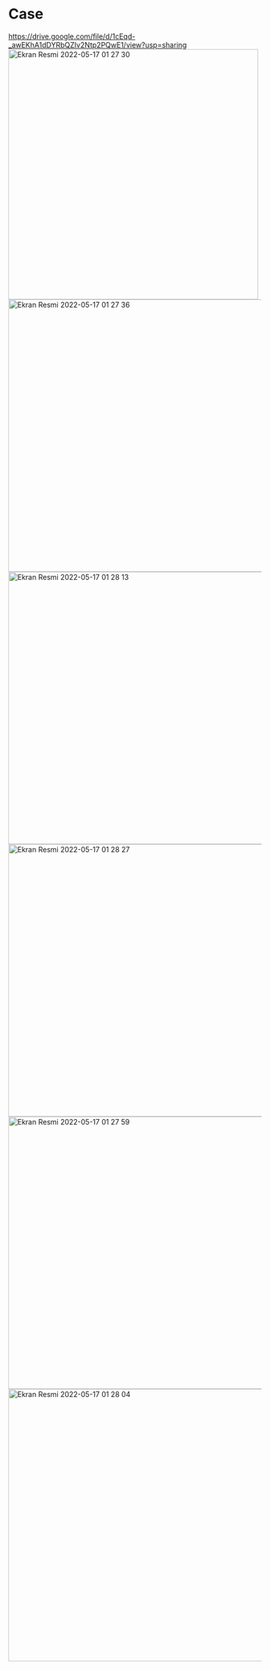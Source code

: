# Case

https://drive.google.com/file/d/1cEqd-_awEKhA1dDYRbQZIv2Ntp2PQwE1/view?usp=sharing
<img width="497" alt="Ekran Resmi 2022-05-17 01 27 30" src="https://user-images.githubusercontent.com/44572600/168692887-6cd46598-23f2-47ef-a916-2cb2929c0b80.png">
<img width="541" alt="Ekran Resmi 2022-05-17 01 27 36" src="https://user-images.githubusercontent.com/44572600/168692921-22751149-6513-40c9-b40e-7ce01d7f76ba.png">
<img width="541" alt="Ekran Resmi 2022-05-17 01 28 13" src="https://user-images.githubusercontent.com/44572600/168692929-98a0e207-eb68-4994-8388-8ddf1b12494a.png">
<img width="541" alt="Ekran Resmi 2022-05-17 01 28 27" src="https://user-images.githubusercontent.com/44572600/168692941-8481a585-b90f-490b-8be9-ac4f359254cb.png">
<img width="541" alt="Ekran Resmi 2022-05-17 01 27 59" src="https://user-images.githubusercontent.com/44572600/168692950-d16a9a79-a0ea-4457-915b-050214096158.png">
<img width="541" alt="Ekran Resmi 2022-05-17 01 28 04" src="https://user-images.githubusercontent.com/44572600/168692968-3d73a799-90a0-43ef-825f-6c916cf1656d.png">
